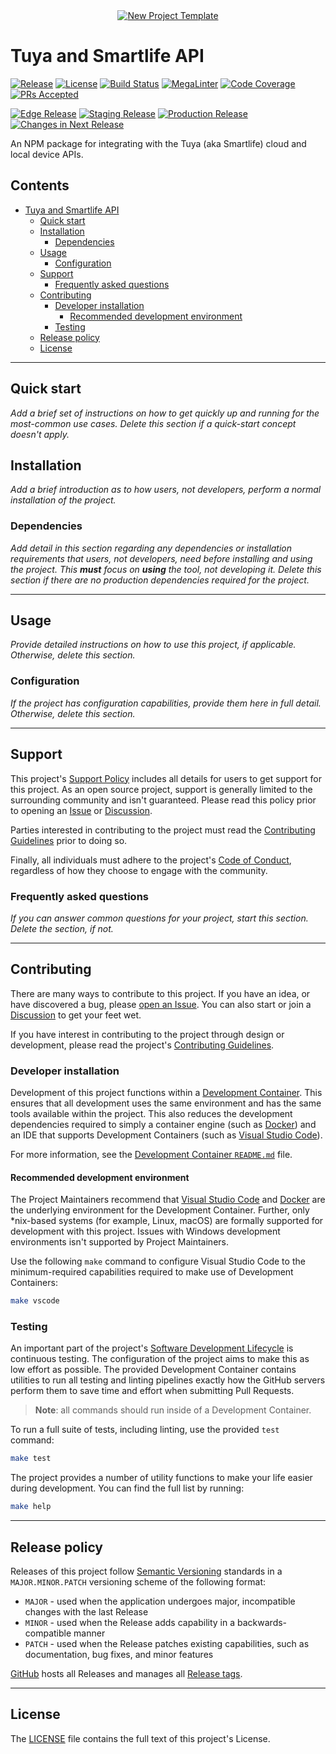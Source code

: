 <!-- markdownlint-disable MD041 MD033 -->
<!-- editorconfig-checker-disable -->

<!-- TODO - Update or remove the hero image. -->
<div align="center">
  <a href="https://github.com/andrewvaughan/tuya-smartlife-api" target="blank" title="New Project Template">
    <!-- markdown-link-check-disable-next-line -->
    <img
      src="https://media.githubusercontent.com/media/andrewvaughan/template-assets/main/png/readme/template-banner-1897x499.png"
      alt="New Project Template"
      min-height="200px"
    />
  </a>
</div>
<!-- editorconfig-checker-enable -->

<!-- vale off -->

# Tuya and Smartlife API

<!-- vale on -->

<!-- TODO - Update the URLs for these badges, below, to the appropriate state of the project. -->

[![Release][badge-release-img]][badge-release]
[![License][badge-license-img]][badge-license]
[![Build Status][badge-build-img]][badge-build]
[![MegaLinter][badge-megalinter-img]][badge-megalinter]
[![Code Coverage][badge-coverage-img]][badge-coverage]
[![PRs Accepted][badge-pr-rate-img]][badge-pr-rate]
<br/>

[![Edge Release][badge-rel-edge-img]][badge-rel-edge]
[![Staging Release][badge-rel-stage-img]][badge-rel-stage]
[![Production Release][badge-rel-prod-img]][badge-rel-prod]
[![Changes in Next Release][badge-changes-img]][badge-changes]

<!-- markdownlint-enable MD033 -->

An NPM package for integrating with the Tuya (aka Smartlife) cloud and local device APIs.

<!-- prettier-ignore-start -->
<!-- omit from toc -->
## Contents

- [Tuya and Smartlife API](#project-name)
  - [Quick start](#quick-start)
  - [Installation](#installation)
    - [Dependencies](#dependencies)
  - [Usage](#usage)
    - [Configuration](#configuration)
  - [Support](#support)
    - [Frequently asked questions](#frequently-asked-questions)
  - [Contributing](#contributing)
    - [Developer installation](#developer-installation)
      - [Recommended development environment](#recommended-development-environment)
    - [Testing](#testing)
  - [Release policy](#release-policy)
  - [License](#license)

---
<!-- prettier-ignore-end -->

## Quick start

<!-- TODO - Add instructions for how to use (not develop) this utility quickly. -->

_Add a brief set of instructions on how to get quickly up and running for the most-common use cases. Delete this section
if a quick-start concept doesn't apply._

## Installation

<!-- TODO - Add instructions for how to perform a Production installation with all options. -->

_Add a brief introduction as to how users, not developers, perform a normal installation of the project._

### Dependencies

<!-- TODO - Add production dependency information. -->

_Add detail in this section regarding any dependencies or installation requirements that users, not developers, need
before installing and using the project. This **must** focus on **using** the tool, not developing it. Delete this
section if there are no production dependencies required for the project._

---

## Usage

<!-- TODO - Add usage instructions. -->

_Provide detailed instructions on how to use this project, if applicable. Otherwise, delete this section._

### Configuration

<!-- TODO - Add any configuration options and how to set them for the project. -->

_If the project has configuration capabilities, provide them here in full detail. Otherwise, delete this section._

---

## Support

This project's [Support Policy][support] includes all details for users to get support for this project. As an open
source project, support is generally limited to the surrounding community and isn't guaranteed. Please read this policy
prior to opening an [Issue][issues] or [Discussion][discussions].

Parties interested in contributing to the project must read the [Contributing Guidelines][contributing] prior to doing
so.

Finally, all individuals must adhere to the project's [Code of Conduct][code-of-conduct], regardless of how they choose
to engage with the community.

### Frequently asked questions

<!-- TODO - Add FAQ, if any. -->

_If you can answer common questions for your project, start this section. Delete the section, if not._

---

## Contributing

There are many ways to contribute to this project. If you have an idea, or have discovered a bug, please
[open an Issue][new-issue]. You can also start or join a [Discussion][discussions] to get your feet wet.

If you have interest in contributing to the project through design or development, please read the project's
[Contributing Guidelines][contributing].

### Developer installation

Development of this project functions within a [Development Container][devcontainer]. This ensures that all development
uses the same environment and has the same tools available within the project. This also reduces the development
dependencies required to simply a container engine (such as [Docker][docker]) and an IDE that supports Development
Containers (such as [Visual Studio Code][vs-code]).

For more information, see the [Development Container `README.md`][devcontainer-readme] file.

<!-- TODO - Add any additional information for developers, if necessary. -->

#### Recommended development environment

The Project Maintainers recommend that [Visual Studio Code][vs-code] and [Docker][docker] are the underlying
environment for the Development Container. Further, only *nix-based systems (for example, Linux, macOS) are formally
supported for development with this project. Issues with Windows development environments isn't supported by Project
Maintainers.

Use the following `make` command to configure Visual Studio Code to the minimum-required capabilities required to make
use of Development Containers:

```sh
make vscode
```

### Testing

An important part of the project's [Software Development Lifecycle][sdlc] is continuous testing. The configuration of
the project aims to make this as low effort as possible. The provided Development Container contains utilities to run
all testing and linting pipelines exactly how the GitHub servers perform them to save time and effort when submitting
Pull Requests.

> **Note**: all commands should run inside of a Development Container.

To run a full suite of tests, including linting, use the provided `test` command:

```sh
make test
```

The project provides a number of utility functions to make your life easier during development. You can find the full
list by running:

```bash
make help
```

---

## Release policy

Releases of this project follow [Semantic Versioning](http://semver.org/) standards in a `MAJOR.MINOR.PATCH` versioning
scheme of the following format:

- `MAJOR` - used when the application undergoes major, incompatible changes with the last Release
- `MINOR` - used when the Release adds capability in a backwards-compatible manner
- `PATCH` - used when the Release patches existing capabilities, such as documentation, bug fixes, and minor features

[GitHub][releases] hosts all Releases and manages all [Release tags][release-tags].

---

## License

The [LICENSE][license] file contains the full text of this project's License.

<!-- Link repository -->
<!-- editorconfig-checker-disable -->

[badge-build]: https://github.com/andrewvaughan/tuya-smartlife-api/actions
[badge-build-img]: https://img.shields.io/badge/build-N/A-rgb(200%2C200%2C200).svg?style=flat&logo=dependabot&logoColor=white
[badge-changes]: https://github.com/andrewvaughan/tuya-smartlife-api/commits/main/
[badge-changes-img]: https://img.shields.io/github/commits-since/andrewvaughan/tuya-smartlife-api/latest?label=changes%20in%20next%20release
[badge-coverage]: https://github.com/andrewvaughan/tuya-smartlife-api
[badge-coverage-img]: https://codecov.io/gh/andrewvaughan/tuya-smartlife-api/branch/main/graph/badge.svg
[badge-license]: LICENSE
[badge-license-img]: https://img.shields.io/badge/license-MIT-blue.svg?style=flat&logo=opensourceinitiative&logoColor=white
[badge-megalinter]: https://github.com/andrewvaughan/tuya-smartlife-api/actions/workflows/mega-linter.yml?query=branch%3Amain
[badge-megalinter-img]: https://github.com/andrewvaughan/tuya-smartlife-api/actions/workflows/mega-linter.yml/badge.svg?branch=main
[badge-pr-rate]: https://github.com/andrewvaughan/tuya-smartlife-api/graphs/commit-activity/
[badge-pr-rate-img]: https://img.shields.io/github/commit-activity/m/andrewvaughan/tuya-smartlife-api/main?logo=github&label=PR%20accepted
[badge-rel-edge]: https://github.com/andrewvaughan/tuya-smartlife-api/commits/main/
[badge-rel-edge-img]: https://img.shields.io/github/last-commit/andrewvaughan/tuya-smartlife-api/main?label=edge%20release
[badge-rel-prod]: https://github.com/andrewvaughan/tuya-smartlife-api/commits/production/
[badge-rel-prod-img]: https://img.shields.io/github/last-commit/andrewvaughan/tuya-smartlife-api/production?label=prod%20release
[badge-rel-stage]: https://github.com/andrewvaughan/tuya-smartlife-api/commits/staging/
[badge-rel-stage-img]: https://img.shields.io/github/last-commit/andrewvaughan/tuya-smartlife-api/staging?label=stage%20release
[badge-release]: https://github.com/andrewvaughan/tuya-smartlife-api/releases
[badge-release-img]: https://img.shields.io/github/v/release/andrewvaughan/tuya-smartlife-api?sort=semver
[code-of-conduct]: .github/CODE_OF_CONDUCT.md
[contributing]: .github/CONTRIBUTING.md
[devcontainer]: https://containers.dev
[devcontainer-readme]: .devcontainer/README.md
[discussions]: https://github.com/andrewvaughan/tuya-smartlife-api/discussions
[docker]: https://www.docker.com
[issues]: https://github.com/andrewvaughan/tuya-smartlife-api/issues
[license]: LICENSE
[new-issue]: https://github.com/andrewvaughan/tuya-smartlife-api/issues/new
[releases]: https://github.com/andrewvaughan/tuya-smartlife-api/releases
[release-tags]: https://github.com/andrewvaughan/tuya-smartlife-api/tags
[sdlc]: .github/CONTRIBUTING.md#software-development-lifecycle
[support]: .github/SUPPORT.md
[vs-code]: https://code.visualstudio.com

<!-- editorconfig-checker-enable -->
